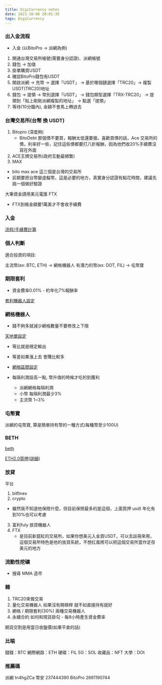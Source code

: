 ```yaml
---
title: DigiCurrency notes
date: 2021-10-06 20:01:39
tags: DigiCurrency
---
```


### 出入金流程

- 入金 (以BitoPro -> 派網為例)
1. 開通台灣交易所帳號(需要身分認證)、派網帳號
2. 錢包 -> 加值
3. 掛單購買USDT
4. 確認BitoPro錢包有USDT
5. 開啟派網 -> 充幣 -> 選擇「USDT」 -> 基於哪個鏈選擇「TRC20」-> 複製USDT(TRC20)地址
6. 錢包 -> 提領 -> 幣別選擇「USDT」 -> 錢包類型選擇「TRX-TRC20」 -> 提領到「貼上剛剛派網複製的地址」 -> 點選「提領」
7. 等待(10分鐘內), 金額不會馬上轉過去

### 台灣交易所(台幣 換 USDT)

1. Bitopro (深度夠)
    - BitoDebt 那個債不要買，報酬太低還要搶。喜歡買債的話，Ace 交易所的債，利率好一些，記住這些債都要打八折報酬，因為他們收20%手續費沒寫在外面
2. ACE王牌交易所(政府互動最頻繁)
3. MAX 

- bito max ace 這三個是台灣的交易所
- 前期要把台幣變虛擬幣，這是必要的地方，真實身分認證有點花時間，建議先挑一個做好驗證

大筆資金請用美元電匯 FTX

- FTX到帳金額要1萬美才不會收手續費

### 入金 

[流程/手續費計算](https://www.ptt.cc/bbs/DigiCurrency/M.1622885320.A.C43.html)

### 個人判斷
適合投資的項目:

主流幣(ex: BTC, ETH) -> 網格機器人
有潛力的幣(ex: DOT, FIL) -> 屯幣寶

### 期限套利

- 資金費率0.01% - 約年化7%報酬率

[套利機器人設定](https://danielting.medium.com/%E6%B4%BE%E7%B6%B2%E6%9C%9F%E7%8F%BE%E5%A5%97%E5%88%A9%E5%B7%A5%E5%85%B7%E4%BB%8B%E7%B4%B9-%E4%BD%8E%E9%A2%A8%E9%9A%AA%E6%8A%95%E8%B3%87%E5%B7%A5%E5%85%B7%E5%B9%B4%E5%88%A9%E7%8E%87%E7%B4%8410-50-c950a8d88f73)

### 網格機器人
- 錢不夠多就減少網格數量不要修改上下限

[天地單設定](https://www.ptt.cc/bbs/DigiCurrency/M.1613228631.A.772.html)
- 等比就是穩定輸出
- 等差如果漲上去 會賺比較多

- [網格區間設定](https://www.youtube.com/watch?v=xCN248Xxbo0)
- 每隔利潤設高一點, 幣升值的時候才吃的到獲利
    - 派網網格每隔利潤
    - 小幣 每隔利潤最少3%
    - 主流幣 1~3%
### 屯幣寶

派網的屯幣寶, 算是簡單持有幣的一種方式(每種幣至少100U)


### BETH

[beth](https://pttdigits.com/DigiCurrency/1WgpA8l6)

[ETH2.0質押(詳細)](https://www.ptt.cc/bbs/DigiCurrency/M.1621848613.A.118.html)


### 放貸

平台
1. bitfinex
2. crypto
 - 雖然我不知道他保險什麼，但目前保險最多的是這個，上面質押 usdt 年化有到10%也可以考慮
3. 富利fuly 放貸機器人
4. FTX
    - 是目前新竄紅的交易所，如果你想美元入金買USDT，可以去註冊來用，這個交易所特色是他的放貸系統，不想扛風險可以把這個交易所當作定存美元的地方

### 流動性挖礦
- 搜尋 MMA 造市

### 雜
1. TRC20來做交易
2. 量化交易機器人 如果沒有開槓桿 就不如直接持有就好
3. 網格 / 期限套利(30%) 兩種交易機器人
4. 永續合約 如何和現貨掛勾 - 每8小時產生資金費率


期貨交割是用當日收盤價(如果平倉的話)


### 比喻

錢錢：BTC
網際網路：ETH
硬碟：FIL
5G：SOL
收藏品：NFT
大學：DOt

### 推薦碼

派網 tn4hgZCa
幣安 237444390
BitoPro 2661190744